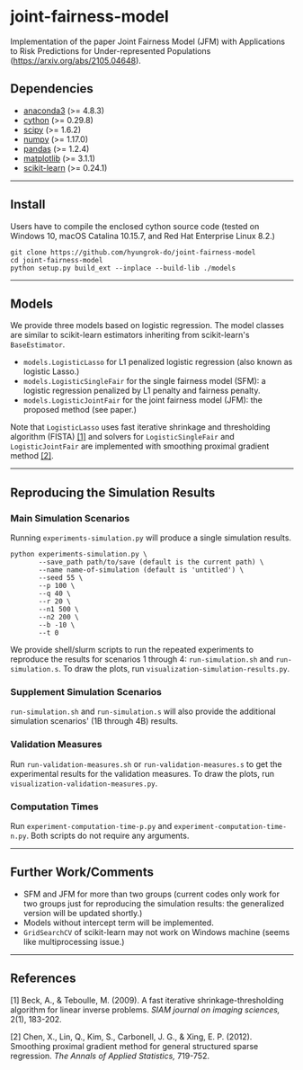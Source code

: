 # joint-fairness-model
Implementation of the paper Joint Fairness Model (JFM) with Applications to Risk Predictions for Under-represented Populations (https://arxiv.org/abs/2105.04648).

## Dependencies
- [anaconda3](https://www.anaconda.com/download/) (>= 4.8.3)
- [cython](https://cython.org/) (>= 0.29.8)
- [scipy](https://www.scipy.org/) (>= 1.6.2)
- [numpy](https://numpy.org/) (>= 1.17.0)
- [pandas](https://pandas.pydata.org/) (>= 1.2.4)
- [matplotlib](https://matplotlib.org/) (>= 3.1.1)
- [scikit-learn](https://scikit-learn.org/) (>= 0.24.1)

---

## Install
Users have to compile the enclosed cython source code (tested on Windows 10, macOS Catalina 10.15.7, and Red Hat Enterprise Linux 8.2.)
```
git clone https://github.com/hyungrok-do/joint-fairness-model
cd joint-fairness-model
python setup.py build_ext --inplace --build-lib ./models
```

---

## Models
We provide three models based on logistic regression. The model classes are similar to scikit-learn estimators inheriting from scikit-learn's ```BaseEstimator```.
- ``` models.LogisticLasso ``` for L1 penalized logistic regression (also known as logistic Lasso.)
- ``` models.LogisticSingleFair ``` for the single fairness model (SFM): a logistic regression penalized by L1 penalty and fairness penalty.
- ``` models.LogisticJointFair ``` for the joint fairness model (JFM): the proposed method (see paper.)

Note that ```LogisticLasso``` uses fast iterative shrinkage and thresholding algorithm (FISTA) [[1]](#1) and solvers for ```LogisticSingleFair``` and ```LogisticJointFair``` are implemented with smoothing proximal gradient method [[2]](#2).

---

## Reproducing the Simulation Results
### Main Simulation Scenarios
Running ```experiments-simulation.py``` will produce a single simulation results.

```
python experiments-simulation.py \
       --save_path path/to/save (default is the current path) \
       --name name-of-simulation (default is 'untitled') \
       --seed 55 \
       --p 100 \
       --q 40 \
       --r 20 \
       --n1 500 \
       --n2 200 \
       --b -10 \
       --t 0
```

We provide shell/slurm scripts to run the repeated experiments to reproduce the results for scenarios 1 through 4: ```run-simulation.sh``` and ```run-simulation.s```. To draw the plots, run ```visualization-simulation-results.py```.

### Supplement Simulation Scenarios
```run-simulation.sh``` and ```run-simulation.s``` will also provide the additional simulation scenarios' (1B through 4B) results.

### Validation Measures
Run ```run-validation-measures.sh``` or ```run-validation-measures.s``` to get the experimental results for the validation measures. To draw the plots, run ```visualization-validation-measures.py```.

### Computation Times
Run ```experiment-computation-time-p.py``` and ```experiment-computation-time-n.py```. Both scripts do not require any arguments.

---

## Further Work/Comments
- SFM and JFM for more than two groups (current codes only work for two groups just for reproducing the simulation results: the generalized version will be updated shortly.)
- Models without intercept term will be implemented.
- ```GridSearchCV``` of scikit-learn may not work on Windows machine (seems like multiprocessing issue.)

---

## References

<a id="1">[1]</a> Beck, A., & Teboulle, M. (2009). A fast iterative shrinkage-thresholding algorithm for linear inverse problems. <em>SIAM journal on imaging sciences,</em> 2(1), 183-202.

<a id="2">[2]</a> Chen, X., Lin, Q., Kim, S., Carbonell, J. G., & Xing, E. P. (2012). Smoothing proximal gradient method for general structured sparse regression. <em>The Annals of Applied Statistics,</em> 719-752.
